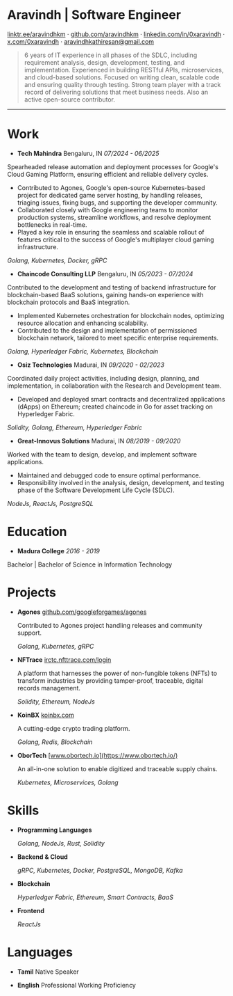 # Aravindh | Software Engineer

[linktr.ee/aravindhkm](https://linktr.ee/aravindhkm) · [github.com/aravindhkm](https://github.com/aravindhkm) · [linkedin.com/in/0xaravindh](https://linkedin.com/in/0xaravindh) · [x.com/0xaravindh](https://x.com/0xaravindh) · [aravindhkathiresan@gmail.com](mailto:aravindhkathiresan@gmail.com)

> 6 years of IT experience in all phases of the SDLC, including requirement analysis, design, development, testing, and implementation. Experienced in building RESTful APIs, microservices, and cloud-based solutions. Focused on writing clean, scalable code and ensuring quality through testing. Strong team player with a track record of delivering solutions that meet business needs. Also an active open-source contributor.

---

# Work

-  **Tech Mahindra**
  Bengaluru, IN _07/2024 - 06/2025_

  Spearheaded release automation and deployment processes for Google's Cloud Gaming Platform, ensuring efficient and reliable delivery cycles.
  - Contributed to Agones, Google's open-source Kubernetes-based project for dedicated game server hosting, by handling releases, triaging issues, fixing bugs, and supporting the developer community.
  - Collaborated closely with Google engineering teams to monitor production systems, streamline workflows, and resolve deployment bottlenecks in real-time.
  - Played a key role in ensuring the seamless and scalable rollout of features critical to the success of Google's multiplayer cloud gaming infrastructure.

  _Golang, Kubernetes, Docker, gRPC_

-  **Chaincode Consulting LLP**
  Bengaluru, IN _05/2023 - 07/2024_

  Contributed to the development and testing of backend infrastructure for blockchain-based BaaS solutions, gaining hands-on experience with blockchain protocols and BaaS integration.
  - Implemented Kubernetes orchestration for blockchain nodes, optimizing resource allocation and enhancing scalability.
  - Contributed to the design and implementation of permissioned blockchain network, tailored to meet specific enterprise requirements.

  _Golang, Hyperledger Fabric, Kubernetes, Blockchain_

-  **Osiz Technologies**
  Madurai, IN _09/2020 - 02/2023_

  Coordinated daily project activities, including design, planning, and implementation, in collaboration with the Research and Development team.
  - Developed and deployed smart contracts and decentralized applications (dApps) on Ethereum; created chaincode in Go for asset tracking on Hyperledger Fabric.

  _Solidity, Golang, Ethereum, Hyperledger Fabric_

-  **Great-Innovus Solutions**
  Madurai, IN _08/2019 - 09/2020_

  Worked with the team to design, develop, and implement software applications.
  - Maintained and debugged code to ensure optimal performance.
  - Responsibility involved in the analysis, design, development, and testing phase of the Software Development Life Cycle (SDLC).

  _NodeJs, ReactJs, PostgreSQL_


# Education

-  **Madura College** _2016 - 2019_

  Bachelor | Bachelor of Science in Information Technology

# Projects

- **Agones** [github.com/googleforgames/agones](https://github.com/googleforgames/agones)

  Contributed to Agones project handling releases and community support.

  _Golang, Kubernetes, gRPC_

- **NFTrace** [irctc.nfttrace.com/login](https://irctc.nfttrace.com/login)

  A platform that harnesses the power of non-fungible tokens (NFTs) to transform industries by providing tamper-proof, traceable, digital records management.

  _Solidity, Ethereum, NodeJs_

- **KoinBX** [koinbx.com](https://koinbx.com)

  A cutting-edge crypto trading platform.

  _Golang, Redis, Blockchain_

- **OborTech** [www.obortech.io](https://www.obortech.io/)

  An all-in-one solution to enable digitized and traceable supply chains.

  _Kubernetes, Microservices, Golang_

# Skills

- **Programming Languages**

  _Golang, NodeJs, Rust, Solidity_

- **Backend & Cloud**

  _gRPC, Kubernetes, Docker, PostgreSQL, MongoDB, Kafka_

- **Blockchain**

  _Hyperledger Fabric, Ethereum, Smart Contracts, BaaS_

- **Frontend**

  _ReactJs_

# Languages

- **Tamil** Native Speaker

- **English** Professional Working Proficiency

